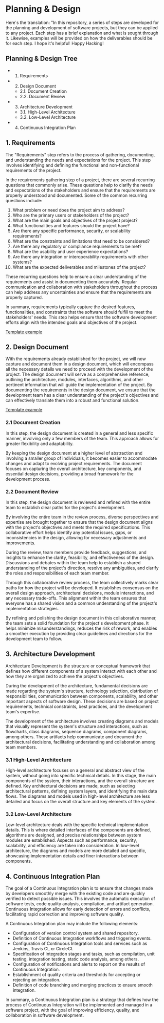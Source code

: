 # Planning & Design

Here's the translation: "In this repository, a series of steps are developed for the planning and development of software projects, but they can be applied to any project. Each step has a brief explanation and what is sought through it. Likewise, examples will be provided on how the deliverables should be for each step. I hope it's helpful! Happy Hacking!

## Planning & Design Tree

  - 1. Requirements
  - 2. Design Document
    - 2.1. Document Creation
    - 2.2. Document Review
  - 3. Architecture Development
    - 3.1. High-Level Architecture
    - 3.2. Low-Level Architecture
  - 4. Continuous Integration Plan




## 1. Requirements

The "Requirements" step refers to the process of gathering, documenting, and understanding the needs and expectations for the project. This step involves identifying and defining the functional and non-functional requirements of the project.

In the requirements gathering step of a project, there are several recurring questions that commonly arise. These questions help to clarify the needs and expectations of the stakeholders and ensure that the requirements are properly understood and documented. Some of the common recurring questions include:

1. What problem or need does the project aim to address?
2. Who are the primary users or stakeholders of the project?
3. What are the main goals and objectives of the project project?
4. What functionalities and features should the project have?
5. Are there any specific performance, security, or scalability requirements?
6. What are the constraints and limitations that need to be considered?
7. Are there any regulatory or compliance requirements to be met?
8. What are the usability and user experience expectations?
9. Are there any integration or interoperability requirements with other systems?
10. What are the expected deliverables and milestones of the project?

These recurring questions help to ensure a clear understanding of the requirements and assist in documenting them accurately. Regular communication and collaboration with stakeholders throughout the process can help address any uncertainties and ensure that the requirements are properly captured.

In summary, requirements typically capture the desired features, functionalities, and constraints that the software should fulfill to meet the stakeholders' needs. This step helps ensure that the software development efforts align with the intended goals and objectives of the project.

[Template example](requirements_template.md)

## 2. Design Document
With the requirements already established for the project, we will now capture and document them in a design document, which will encompass all the necessary details we need to proceed with the development of the project. The design document will serve as a comprehensive reference, outlining the architecture, modules, interfaces, algorithms, and other pertinent information that will guide the implementation of the project. By documenting the requirements in the design document, we ensure that the development team has a clear understanding of the project's objectives and can effectively translate them into a robust and functional solution.

[Template example](design_doc_template.md)

### 2.1 Document Creation
In this step, the design document is created in a general and less specific manner, involving only a few members of the team. This approach allows for greater flexibility and adaptability.

By keeping the design document at a higher level of abstraction and involving a smaller group of individuals, it becomes easier to accommodate changes and adapt to evolving project requirements. The document focuses on capturing the overall architecture, key components, and essential design decisions, providing a broad framework for the development process.

### 2.2 Document Review
In this step, the design document is reviewed and refined with the entire team to establish clear paths for the project's development.

By involving the entire team in the review process, diverse perspectives and expertise are brought together to ensure that the design document aligns with the project's objectives and meets the required specifications. This collaborative effort helps identify any potential issues, gaps, or inconsistencies in the design, allowing for necessary adjustments and improvements.

During the review, team members provide feedback, suggestions, and insights to enhance the clarity, feasibility, and effectiveness of the design. Discussions and debates within the team help to establish a shared understanding of the project's direction, resolve any ambiguities, and clarify the roles and responsibilities of each team member.

Through this collaborative review process, the team collectively marks clear paths for how the project will be developed. It establishes consensus on the overall design approach, architectural decisions, module interactions, and any necessary trade-offs. This alignment within the team ensures that everyone has a shared vision and a common understanding of the project's implementation strategies.

By refining and polishing the design document in this collaborative manner, the team sets a solid foundation for the project's development phase. It helps minimize misunderstandings, reduces the risk of rework, and enables a smoother execution by providing clear guidelines and directions for the development team to follow.

## 3. Architecture Development
Architecture Development is the structure or conceptual framework that defines how different components of a system interact with each other and how they are organized to achieve the project's objectives.

During the development of the architecture, fundamental decisions are made regarding the system's structure, technology selection, distribution of responsibilities, communication between components, scalability, and other important aspects of software design. These decisions are based on project requirements, technical constraints, best practices, and the development team's expertise.

The development of the architecture involves creating diagrams and models that visually represent the system's structure and interactions, such as flowcharts, class diagrams, sequence diagrams, component diagrams, among others. These artifacts help communicate and document the architectural decisions, facilitating understanding and collaboration among team members.

### 3.1 High-Level Architecture
High-level architecture focuses on a general and abstract view of the system, without going into specific technical details. In this stage, the main components of the system, their interactions, and the overall structure are defined. Key architectural decisions are made, such as selecting architectural patterns, defining system layers, and identifying the main data flows. The diagrams and models used in high-level architecture are less detailed and focus on the overall structure and key elements of the system.

### 3.2 Low-Level Architecture
Low-level architecture deals with the specific technical implementation details. This is where detailed interfaces of the components are defined, algorithms are designed, and precise relationships between system modules are established. Aspects such as performance, security, scalability, and efficiency are taken into consideration. In low-level architecture, the diagrams and models are more detailed and specific, showcasing implementation details and finer interactions between components.

## 4. Continuous Integration Plan
The goal of a Continuous Integration plan is to ensure that changes made by developers smoothly merge with the existing code and are quickly verified to detect possible issues. This involves the automatic execution of software tests, code quality analysis, compilation, and artifact generation. Continuous Integration allows for early detection of errors and conflicts, facilitating rapid correction and improving software quality.

A Continuous Integration plan may include the following elements:

- Configuration of version control system and shared repository.
- Definition of Continuous Integration workflows and triggering events.
- Configuration of Continuous Integration tools and services such as Jenkins, Travis CI, or CircleCI.
- Specification of integration stages and tasks, such as compilation, unit testing, integration testing, static code analysis, among others.
- Configuration of notifications and alerts to report on the results of Continuous Integration.
- Establishment of quality criteria and thresholds for accepting or rejecting an integration.
- Definition of code branching and merging practices to ensure smooth integration.

In summary, a Continuous Integration plan is a strategy that defines how the process of Continuous Integration will be implemented and managed in a software project, with the goal of improving efficiency, quality, and collaboration in software development.